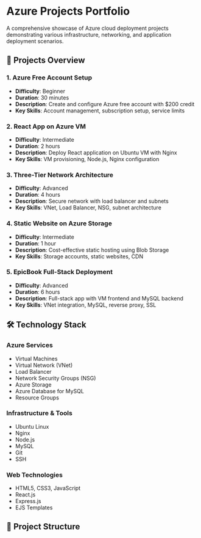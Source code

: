 # Azure Projects Portfolio

A comprehensive showcase of Azure cloud deployment projects demonstrating various infrastructure, networking, and application deployment scenarios.

## 🚀 Projects Overview

### 1. Azure Free Account Setup
- **Difficulty**: Beginner
- **Duration**: 30 minutes
- **Description**: Create and configure Azure free account with $200 credit
- **Key Skills**: Account management, subscription setup, service limits

### 2. React App on Azure VM
- **Difficulty**: Intermediate  
- **Duration**: 2 hours
- **Description**: Deploy React application on Ubuntu VM with Nginx
- **Key Skills**: VM provisioning, Node.js, Nginx configuration

### 3. Three-Tier Network Architecture
- **Difficulty**: Advanced
- **Duration**: 4 hours
- **Description**: Secure network with load balancer and subnets
- **Key Skills**: VNet, Load Balancer, NSG, subnet architecture

### 4. Static Website on Azure Storage
- **Difficulty**: Intermediate
- **Duration**: 1 hour
- **Description**: Cost-effective static hosting using Blob Storage
- **Key Skills**: Storage accounts, static websites, CDN

### 5. EpicBook Full-Stack Deployment
- **Difficulty**: Advanced
- **Duration**: 6 hours
- **Description**: Full-stack app with VM frontend and MySQL backend
- **Key Skills**: VNet integration, MySQL, reverse proxy, SSL

## 🛠 Technology Stack

### Azure Services
- Virtual Machines
- Virtual Network (VNet)
- Load Balancer
- Network Security Groups (NSG)
- Azure Storage
- Azure Database for MySQL
- Resource Groups

### Infrastructure & Tools
- Ubuntu Linux
- Nginx
- Node.js
- MySQL
- Git
- SSH

### Web Technologies
- HTML5, CSS3, JavaScript
- React.js
- Express.js
- EJS Templates

## 📁 Project Structure
